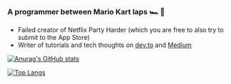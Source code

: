 ### A programmer between Mario Kart laps 🏎 🏁

- Failed creator of Netflix Party Harder (which you are free to also try to submit to the App Store)
- Writer of tutorials and tech thoughts on [dev.to](https://dev.to/davidshortman) and [Medium](https://medium.com/@david_shortman) 

[![Anurag's GitHub stats](https://github-readme-stats.vercel.app/api?username=david-shortman&show_icons=true&theme=midnight-purple)](https://github.com/anuraghazra/github-readme-stats)

[![Top Langs](https://github-readme-stats.vercel.app/api/top-langs/?username=david-shortman&layout=compact&theme=midnight-purple)](https://github.com/david-shortman/github-readme-stats)
